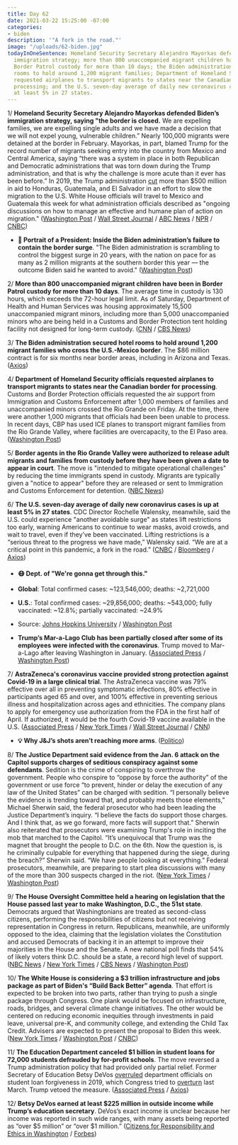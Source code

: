 ```yaml
---
title: Day 62
date: 2021-03-22 15:25:00 -07:00
categories:
- biden
description: '"A fork in the road."'
image: "/uploads/62-biden.jpg"
todayInOneSentence: Homeland Security Secretary Alejandro Mayorkas defended Biden’s
  immigration strategy; more than 800 unaccompanied migrant children have been in
  Border Patrol custody for more than 10 days; the Biden administration secured hotel
  rooms to hold around 1,200 migrant families; Department of Homeland Security officials
  requested airplanes to transport migrants to states near the Canadian border for
  processing; and the U.S. seven-day average of daily new coronavirus cases is up
  at least 5% in 27 states.
---
```


1/ **Homeland Security Secretary Alejandro Mayorkas defended Biden’s immigration strategy, saying "the border is closed.** We are expelling families, we are expelling single adults and we have made a decision that we will not expel young, vulnerable children.” Nearly 100,000 migrants were detained at the border in February. Mayorkas, in part, blamed Trump for the record number of migrants seeking entry into the country from Mexico and Central America, saying “there was a system in place in both Republican and Democratic administrations that was torn down during the Trump administration, and that is why the challenge is more acute than it ever has been before.” In 2019, the Trump administration [cut](https://whatthefuckjusthappenedtoday.com/2019/04/01/day-802/#4-trump-plans-to-cut-hundreds-of-mil) more than $500 million in aid to Honduras, Guatemala, and El Salvador in an effort to slow the migration to the U.S. White House officials will travel to Mexico and Guatemala this week for what administration officials described as "ongoing discussions on how to manage an effective and humane plan of action on migration." ([Washington Post](https://www.washingtonpost.com/politics/2021/03/21/mayorkas-says-border-is-closed-defends-bidens-immigration-strategy/) / [Wall Street Journal](https://www.wsj.com/articles/homeland-security-secretary-defends-border-policy-amid-surge-11616346204?mod=politics_lead_pos5) / [ABC News](https://abcnews.go.com/Politics/white-house-officials-visit-mexico-guatemala-address-root/story?id=76606546) / [NPR](https://www.npr.org/2021/03/22/979886083/white-house-scrambles-to-deal-with-migrant-influx-at-southern-border) / [CNBC](https://www.cnbc.com/2021/03/21/dhs-chief-says-that-border-challenge-is-more-acute-than-before.html))

* **👑 Portrait of a President: Inside the Biden administration’s failure to contain the border surge**. "The Biden administration is scrambling to control the biggest surge in 20 years, with the nation on pace for as many as 2 million migrants at the southern border this year — the outcome Biden said he wanted to avoid." ([Washington Post](https://www.washingtonpost.com/politics/biden-border-surge/2021/03/20/21824e94-8818-11eb-8a8b-5cf82c3dffe4_story.html))

2/ **More than 800 unaccompanied migrant children have been in Border Patrol custody for more than 10 days**. The average time in custody is 130 hours, which exceeds the 72-hour legal limit. As of Saturday, Department of Health and Human Services was housing approximately 15,500 unaccompanied migrant minors, including more than 5,000 unaccompanied minors who are being held in a Customs and Border Protection tent holding facility not designed for long-term custody. ([CNN](https://www.cnn.com/2021/03/22/politics/border-patrol-numbers-unaccompanied-children/index.html) / [CBS News](https://www.cbsnews.com/news/immigration-migrant-children-in-border-patrol-custody-hits-15500/))

3/ **The Biden administration secured hotel rooms to hold around 1,200 migrant families who cross the U.S.-Mexico border**. The $86 million contract is for six months near border areas, including in Arizona and Texas. ([Axios](https://www.axios.com/ice-hotel-rooms-border-migrant-families-7682092b-952c-428e-ae3b-f8b2d4072c0a.html))

4/ **Department of Homeland Security officials requested airplanes to transport migrants to states near the Canadian border for processing**. Customs and Border Protection officials requested the air support from Immigration and Customs Enforcement after 1,000 members of families and unaccompanied minors crossed the Rio Grande on Friday. At the time, there were another 1,000 migrants that officials had been been unable to process. In recent days, CBP has used ICE planes to transport migrant families from the Rio Grande Valley, where facilities are overcapacity, to the El Paso area. ([Washington Post](https://www.washingtonpost.com/national/migrant-families-flights-canadian-border/2021/03/19/7885433c-88da-11eb-8a67-f314e5fcf88d_story.html))

5/ **Border agents in the Rio Grande Valley were authorized to release adult migrants and families from custody before they have been given a date to appear in court**. The move is "intended to mitigate operational challenges" by reducing the time immigrants spend in custody. Migrants are typically given a "notice to appear" before they are released or sent to Immigration and Customs Enforcement for detention. ([NBC News](https://www.nbcnews.com/politics/immigration/amid-surge-border-agents-rio-grande-valley-now-releasing-migrants-n1261720))

6/ **The U.S. seven-day average of daily new coronavirus cases is up at least 5% in 27 states**. CDC Director Rochelle Walensky, meanwhile, said the U.S. could experience "another avoidable surge" as states lift restrictions too early, warning Americans to continue to wear masks, avoid crowds, and wait to travel, even if they’ve been vaccinated. Lifting restrictions is a “serious threat to the progress we have made,” Walensky said. “We are at a critical point in this pandemic, a fork in the road.” ([CNBC](https://www.cnbc.com/2021/03/22/covid-cases-rise-across-more-than-half-of-the-us-as-country-races-to-vaccinate.html) / [Bloomberg](https://www.bloomberg.com/news/articles/2021-03-22/cdc-director-warns-of-possible-avoidable-surge-in-covid-cases?srnd=premium&sref=MIBMEEoj) / [Axios](https://www.axios.com/covid-19-surge-cdc-director-mitigation-variants-2fd889a5-4244-493e-b80f-c15ea59585c1.html))

* #### 😷 Dept. of "We're gonna get through this."

* **Global**: Total confirmed cases: \~123,546,000; deaths: \~2,721,000

* **U.S.**: Total confirmed cases: \~29,856,000; deaths: \~543,000; fully vaccinated: \~12.8%; partially vaccinated: \~24.9%

* Source: [Johns Hopkins University](https://coronavirus.jhu.edu/map.html) / [Washington Post](https://www.washingtonpost.com/graphics/2020/health/covid-vaccine-states-distribution-doses/)

* **Trump’s Mar-a-Lago Club has been partially closed after some of its employees were infected with the coronavirus**. Trump moved to Mar-a-Lago after leaving Washington in January. ([Associated Press](https://apnews.com/article/mar-a-lago-partially-closed-covid-19-outbreak-32a7a9694c1f738eef6af6d3fc6e5aa1) / [Washington Post](https://www.washingtonpost.com/politics/trumps-mar-a-lago-club-partially-closed-after-staff-infected-with-coronavirus/2021/03/19/a798bbd8-8900-11eb-bfdf-4d36dab83a6d_story.html))

7/ **AstraZeneca's coronavirus vaccine provided strong protection against Covid-19 in a large clinical trial**. The AstraZeneca vaccine was 79% effective over all in preventing symptomatic infections, 80% effective in participants aged 65 and over, and 100% effective in preventing serious illness and hospitalization across ages and ethnicities. The company plans to apply for emergency use authorization from the FDA in the first half of April. If authorized, it would be the fourth Covid-19 vaccine available in the U.S. ([Associated Press](https://apnews.com/article/us-data-shows-astrazeneca-vaccine-safe-all-ages-a73e711c7309be4444c65d5f9ae90c43) / [New York Times](https://www.nytimes.com/2021/03/22/business/astrazeneca-covid-vaccine.html) / [Wall Street Journal](https://www.wsj.com/articles/astrazeneca-covid-19-vaccine-is-79-effective-in-late-stage-u-s-trials-11616397735) / [CNN](https://www.cnn.com/2021/03/22/health/astrazeneca-vaccine-efficacy-us-based-clinical-trial/))

* **💡 Why J&J’s shots aren’t reaching more arms**. ([Politico](https://www.politico.com/news/2021/03/29/vaccine-mystery-why-j-js-shots-arent-reaching-more-arms-477292))

8/ **The Justice Department said evidence from the Jan. 6 attack on the Capitol supports charges of seditious conspiracy against some defendants**. Sedition is the crime of conspiring to overthrow the government. People who conspire to “oppose by force the authority” of the government or use force “to prevent, hinder or delay the execution of any law of the United States” can be charged with sedition. “I personally believe the evidence is trending toward that, and probably meets those elements,” Michael Sherwin said, the federal prosecutor who had been leading the Justice Department’s inquiry. “I believe the facts do support those charges. And I think that, as we go forward, more facts will support that.” Sherwin also reiterated that prosecutors were examining Trump's role in inciting the mob that marched to the Capitol. “It’s unequivocal that Trump was the magnet that brought the people to D.C. on the 6th. Now the question is, is he criminally culpable for everything that happened during the siege, during the breach?” Sherwin said. “We have people looking at everything.” Federal prosecutors, meanwhile, are preparing to start plea discussions with many of the more than 300 suspects charged in the riot. ([New York Times](https://www.nytimes.com/2021/03/21/us/politics/capitol-riot-sedition.html) / [Washington Post](https://www.washingtonpost.com/national-security/capitol-riot-investigation-plea-deals/2021/03/19/161221bc-88ca-11eb-8a8b-5cf82c3dffe4_story.html))

9/ **The House Oversight Committee held a hearing on legislation that the House passed last year to make Washington, D.C., the 51st state**. Democrats argued that Washingtonians are treated as second-class citizens, performing the responsibilities of citizens but not receiving representation in Congress in return. Republicans, meanwhile, are uniformly opposed to the idea, claiming that the legislation violates the Constitution and accused Democrats of backing it in an attempt to improve their majorities in the House and the Senate. A new national poll finds that 54% of likely voters think D.C. should be a state, a record high level of support. ([NBC News](https://www.nbcnews.com/politics/congress/d-c-statehood-moves-front-center-house-hearing-n1261713) / [New York Times](https://www.nytimes.com/live/2021/03/22/us/biden-news-today/house-democrats-make-the-case-for-dc-statehood-reflecting-new-momentum-behind-the-movement) / [CBS News](https://www.cbsnews.com/news/washington-dc-statehood-national-support-congress/) / [Washington Post](https://www.washingtonpost.com/politics/dc-statehood/2021/03/20/e7c7efb6-88ca-11eb-bfdf-4d36dab83a6d_story.html))

10/ **The White House is considering a $3 trillion infrastructure and jobs package as part of Biden's “Build Back Better” agenda**. That effort is expected to be broken into two parts, rather than trying to push a single package through Congress. One plank would be focused on infrastructure, roads, bridges, and several climate change initiatives. The other would be centered on reducing economic inequities through investments in paid leave, universal pre-K, and community college, and extending the Child Tax Credit. Advisers are expected to present the proposal to Biden this week. ([New York Times](https://www.nytimes.com/2021/03/22/business/biden-infrastructure-spending.html) / [Washington Post](https://www.washingtonpost.com/us-policy/2021/03/22/infrastructure-biden-drug-reform/) / [CNBC](https://www.cnbc.com/2021/03/22/biden-infrastructure-plan-white-house-considers-3-trillion-in-spending.html))

11/ **The Education Department canceled $1 billion in student loans for 72,000 students defrauded by for-profit schools**. The move reversed a Trump administration policy that had provided only partial relief. Former Secretary of Education Betsy DeVos [overruled](https://whatthefuckjusthappenedtoday.com/2019/12/11/day-1056/#5-betsy-devos-overruled-education-de) department officials on student loan forgiveness in 2019, which Congress tried to [overturn](https://whatthefuckjusthappenedtoday.com/2020/03/26/day-1162/#3-the-senate-passed-an-emergency-2-2) last March. Trump vetoed the measure. ([Associated Press](https://apnews.com/article/defrauded-students-by-colleges-get-full-loan-discharge-48cd6484d7f1134bc3bf9afe2ff364ab) / [Axios](https://www.axios.com/defrauded-students-loan-forgiveness-for-profit-colleges-707774cd-8f7e-4c06-9a92-1902dd170b97.html))

12/ **Betsy DeVos earned at least $225 million in outside income while Trump’s education secretary**. DeVos’s exact income is unclear because her income was reported in such wide ranges, with many assets being reported as “over $5 million” or “over $1 million.” ([Citizens for Responsibility and Ethics in Washington](https://www.citizensforethics.org/reports-investigations/crew-investigations/betsy-devos-made-at-least-225-million-while-education-secretary/) / [Forbes](https://www.forbes.com/sites/carlieporterfield/2021/03/22/betsy-devos-reportedly-made-225-million---or-more---during-her-time-in-trumps-cabinet/?sh=4a34327e3f6d))